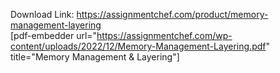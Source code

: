 Download Link: https://assignmentchef.com/product/memory-management-layering
<br>
[pdf-embedder url="https://assignmentchef.com/wp-content/uploads/2022/12/Memory-Management-Layering.pdf" title="Memory Management &amp; Layering"]